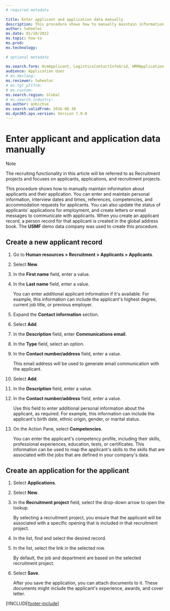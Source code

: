 ```yaml
--- 
# required metadata 
 
title: Enter applicant and application data manually
description: This procedure shows how to manually maintain information about applicants and their application. 
author: twheeloc
ms.date: 01/10/2022
ms.topic: how-to 
ms.prod:  
ms.technology:  
 
# optional metadata 
 
ms.search.form: HcmApplicant, LogisticsContactInfoGrid, HRMApplication,  DirPartyTable   
audience: Application User 
# ms.devlang:  
ms.reviewer: twheeloc
# ms.tgt_pltfrm:  
# ms.custom:  
ms.search.region: Global
# ms.search.industry: 
ms.author: anbichse
ms.search.validFrom: 2016-06-30 
ms.dyn365.ops.version: Version 7.0.0 
---
```

# Enter applicant and application data manually

> [!NOTE]
> The recruiting functionality in this article will be referred to as Recruitment projects and focuses on applicants, applications, and recruitment projects.  


This procedure shows how to manually maintain information about applicants and their application. You can enter and maintain personal information, interview dates and times, references, competencies, and accommodation requests for applicants. You can also update the status of applicants' applications for employment, and create letters or email messages to communicate with applicants. When you create an applicant record, a person record for that applicant is created in the global address book. The **USMF** demo data company was used to create this procedure.

## Create a new applicant record

1. Go to **Human resources \> Recruitment \> Applicants \> Applicants**.
2. Select **New**.
3. In the **First name** field, enter a value.
4. In the **Last name** field, enter a value.

    You can enter additional applicant information if it's available. For example, this information can include the applicant's highest degree, current job title, or previous employer.

5. Expand the **Contact information** section.
6. Select **Add**.
7. In the **Description** field, enter **Communications email**.
8. In the **Type** field, select an option.
9. In the **Contact number/address** field, enter a value.

    This email address will be used to generate email communication with the applicant.

10. Select **Add**.
11. In the **Description** field, enter a value.
12. In the **Contact number/address** field, enter a value.

    Use this field to enter additional personal information about the applicant, as required. For example, this information can include the applicant's birth date, ethnic origin, gender, or marital status.

13. On the Action Pane, select **Competencies**.

    You can enter the applicant's competency profile, including their skills, professional experiences, education, tests, or certificates. This information can be used to map the applicant's skills to the skills that are associated with the jobs that are defined in your company's data.

## Create an application for the applicant

1. Select **Applications**.
2. Select **New**.
3. In the **Recruitment project** field, select the drop-down arrow to open the lookup.

    By selecting a recruitment project, you ensure that the applicant will be associated with a specific opening that is included in that recruitment project.

4. In the list, find and select the desired record.
5. In the list, select the link in the selected row.

    By default, the job and department are based on the selected recruitment project.

6. Select **Save**.

    After you save the application, you can attach documents to it. These documents might include the applicant's experience, awards, and cover letter.

[!INCLUDE[footer-include](../../../../includes/footer-banner.md)]
